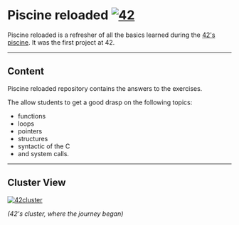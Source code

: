 # Piscine reloaded [![42](https://i.imgur.com/9NXfcit.jpg)](i.imgur.com/9NXfcit.jpg)

Piscine reloaded is a refresher of all the basics learned during the <a href="https://www.42.fr/la-piscine/" target="_blank">42's piscine</a>. It was the first project at 42.


---

## Content

Piscine reloaded repository contains the answers to the exercises.

The allow students to get a good drasp on the following topics: 

- functions
- loops
- pointers
- structures
- syntactic of the C
- and system calls.

---

## Cluster View

[![42cluster](https://www.42.fr/images/cluster01.jpg)](www.42.fr/images/cluster01.jpg)

*(42's cluster, where the journey began)*
